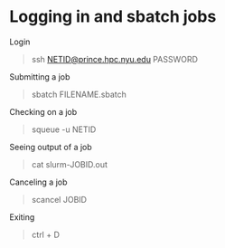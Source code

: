 # Logging in and sbatch jobs

Login
> ssh NETID@prince.hpc.nyu.edu
> PASSWORD

Submitting a job
> sbatch FILENAME.sbatch

Checking on a job
> squeue -u NETID

Seeing output of a job
> cat slurm-JOBID.out

Canceling a job
> scancel JOBID

Exiting
> ctrl + D

